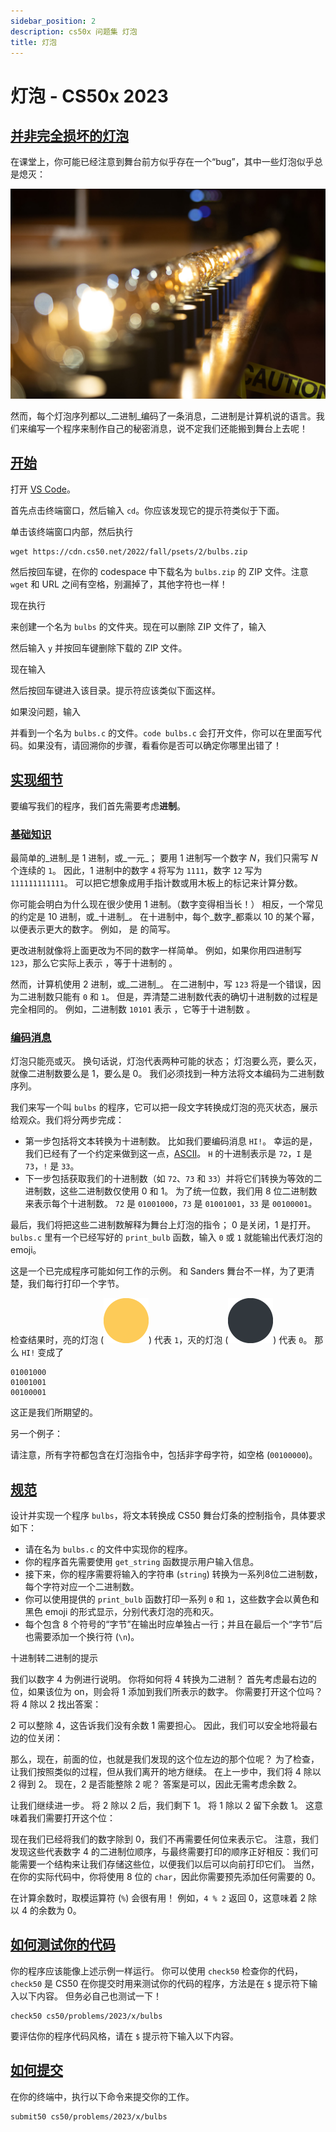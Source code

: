 ```yaml
---
sidebar_position: 2
description: cs50x 问题集 灯泡
title: 灯泡
---
```


# 灯泡 - CS50x 2023

## [并非完全损坏的灯泡](#not-so-broken-light-bulbs)

在课堂上，你可能已经注意到舞台前方似乎存在一个“bug”，其中一些灯泡似乎总是熄灭：

![Week 2 讲座中灯泡条的屏幕截图](/img/cs50/binary_bulbs.jpg )

然而，每个灯泡序列都以_二进制_编码了一条消息，二进制是计算机说的语言。我们来编写一个程序来制作自己的秘密消息，说不定我们还能搬到舞台上去呢！

## [开始](#getting-started)

打开 [VS Code](https://cs50.dev/)。

首先点击终端窗口，然后输入 `cd`。你应该发现它的提示符类似于下面。

单击该终端窗口内部，然后执行

```
wget https://cdn.cs50.net/2022/fall/psets/2/bulbs.zip

```

然后按回车键，在你的 codespace 中下载名为 `bulbs.zip` 的 ZIP 文件。注意 `wget` 和 URL 之间有空格，别漏掉了，其他字符也一样！

现在执行

来创建一个名为 `bulbs` 的文件夹。现在可以删除 ZIP 文件了，输入

然后输入 `y` 并按回车键删除下载的 ZIP 文件。

现在输入

然后按回车键进入该目录。提示符应该类似下面这样。

如果没问题，输入

并看到一个名为 `bulbs.c` 的文件。`code bulbs.c` 会打开文件，你可以在里面写代码。如果没有，请回溯你的步骤，看看你是否可以确定你哪里出错了！

## [实现细节](#implementation-details)

要编写我们的程序，我们首先需要考虑**进制**。

### [基础知识](#the-basics)

最简单的_进制_是 1 进制，或_一元_； 要用 1 进制写一个数字 _N_，我们只需写 _N_ 个连续的 `1`。 因此，1 进制中的数字 `4` 将写为 `1111`，数字 `12` 写为 `111111111111`。 可以把它想象成用手指计数或用木板上的标记来计算分数。

你可能会明白为什么现在很少使用 1 进制。（数字变得相当长！） 相反，一个常见的约定是 10 进制，或_十进制_。 在十进制中，每个_数字_都乘以 10 的某个幂，以便表示更大的数字。 例如， 是 的简写。

更改进制就像将上面更改为不同的数字一样简单。 例如，如果你用四进制写 `123`，那么它实际上表示 ，等于十进制的 。

然而，计算机使用 2 进制，或_二进制_。 在二进制中，写 `123` 将是一个错误，因为二进制数只能有 `0` 和 `1`。 但是，弄清楚二进制数代表的确切十进制数的过程是完全相同的。 例如，二进制数 `10101` 表示 ，它等于十进制数 。

### [编码消息](#encoding-a-message)

灯泡只能亮或灭。 换句话说，灯泡代表两种可能的状态； 灯泡要么亮，要么灭，就像二进制数要么是 1，要么是 0。 我们必须找到一种方法将文本编码为二进制数序列。

我们来写一个叫 `bulbs` 的程序，它可以把一段文字转换成灯泡的亮灭状态，展示给观众。我们将分两步完成：

-   第一步包括将文本转换为十进制数。 比如我们要编码消息 `HI!`。 幸运的是，我们已经有了一个约定来做到这一点，[ASCII](https://asciitable.com/)。 `H` 的十进制表示是 `72`，`I` 是 `73`，`!` 是 `33`。
-   下一步包括获取我们的十进制数（如 `72`、`73` 和 `33`）并将它们转换为等效的二进制数，这些二进制数仅使用 0 和 1。 为了统一位数，我们用 8 位二进制数来表示每个十进制数。 `72` 是 `01001000`，`73` 是 `01001001`，`33` 是 `00100001`。

最后，我们将把这些二进制数解释为舞台上灯泡的指令； 0 是关闭，1 是打开。 `bulbs.c` 里有一个已经写好的 `print_bulb` 函数，输入 `0` 或 `1` 就能输出代表灯泡的 emoji。

这是一个已完成程序可能如何工作的示例。 和 Sanders 舞台不一样，为了更清楚，我们每行打印一个字节。

检查结果时，亮的灯泡 (![🟡](/img/cs50/1f7e1.png )) 代表 `1`，灭的灯泡 (![⚫](/img/cs50/26ab.png )) 代表 `0`。 那么 `HI!` 变成了

```
01001000
01001001
00100001

```

这正是我们所期望的。

另一个例子：

请注意，所有字符都包含在灯泡指令中，包括非字母字符，如空格 (`00100000`)。

## [规范](#specification)

设计并实现一个程序 `bulbs`，将文本转换成 CS50 舞台灯条的控制指令，具体要求如下：
-   请在名为 `bulbs.c` 的文件中实现你的程序。
-   你的程序首先需要使用 `get_string` 函数提示用户输入信息。
-   接下来，你的程序需要将输入的字符串 (`string`) 转换为一系列8位二进制数，每个字符对应一个二进制数。
-   你可以使用提供的 `print_bulb` 函数打印一系列 `0` 和 `1`，这些数字会以黄色和黑色 emoji 的形式显示，分别代表灯泡的亮和灭。
-   每个包含 8 个符号的“字节”在输出时应单独占一行；并且在最后一个“字节”后也需要添加一个换行符 (`\n`)。

十进制转二进制的提示

我们以数字 4 为例进行说明。 你将如何将 4 转换为二进制？ 首先考虑最右边的位，如果该位为 on，则会将 1 添加到我们所表示的数字。 你需要打开这个位吗？ 将 4 除以 2 找出答案：

2 可以整除 4，这告诉我们没有余数 1 需要担心。 因此，我们可以安全地将最右边的位关闭：

那么，现在，前面的位，也就是我们发现的这个位左边的那个位呢？ 为了检查，让我们按照类似的过程，但从我们离开的地方继续。 在上一步中，我们将 4 除以 2 得到 2。 现在，2 是否能整除 2 呢？ 答案是可以，因此无需考虑余数 2。

让我们继续进一步。 将 2 除以 2 后，我们剩下 1。 将 1 除以 2 留下余数 1。 这意味着我们需要打开这个位：

现在我们已经将我们的数字除到 0，我们不再需要任何位来表示它。 注意，我们发现这些代表数字 4 的二进制位顺序，与最终需要打印的顺序正好相反：我们可能需要一个结构来让我们存储这些位，以便我们以后可以向前打印它们。 当然，在你的实际代码中，你将使用 8 位的 `char`，因此你需要预先添加任何需要的 0。

在计算余数时，取模运算符 (`%`) 会很有用！ 例如，`4 % 2` 返回 0，这意味着 2 除以 4 的余数为 0。

## [如何测试你的代码](#how-to-test-your-code)

你的程序应该能像上述示例一样运行。 你可以使用 `check50` 检查你的代码，`check50` 是 CS50 在你提交时用来测试你的代码的程序，方法是在 `$` 提示符下输入以下内容。 但务必自己也测试一下！

```
check50 cs50/problems/2023/x/bulbs

```

要评估你的程序代码风格，请在 `$` 提示符下输入以下内容。

## [如何提交](#how-to-submit)

在你的终端中，执行以下命令来提交你的工作。

```
submit50 cs50/problems/2023/x/bulbs

```